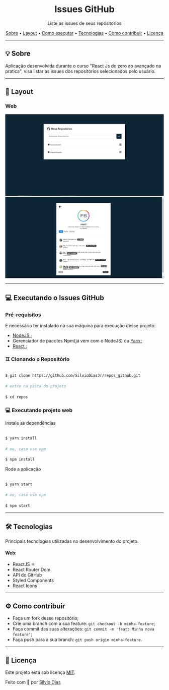<h1 align="center">Issues GitHub</h1>

<p align="center">Liste as issues de seus repósitorios</p>

<p align="center">
 <a href="#-sobre">Sobre</a> •
 <a href="#-layout">Layout</a> • 
 <a href="#-executando-o-happy">Como executar</a> • 
 <a href="#-tecnologias">Tecnologias</a> • 
 <a href="#-como-contribuir">Como contribuir</a> • 
 <a href="#-licença">Licença</a> 
</p>

---

## 💡 Sobre

Aplicação desenvolvida durante o curso "React Js do zero ao avançado na pratica", visa listar as issues dos repositórios selecionados pelo usuário.

---

## 🎨 Layout


### Web

<p align="center">
  <img alt="Página home" title="Página home" src="./src/assets/home.png" width="800px">
  <br/>
  <img alt="Sinopse" title="Sinopse" src="./src/assets/details.png" width="800px">
</p>

---

## 💻 Executando o Issues GitHub

### Pré-requisitos

É necessário ter instalado na sua máquina para execução desse projeto:
- <a href="https://nodejs.org/en/"> NodeJS </a>;
- Gerenciador de pacotes Npm(já vem com o NodeJS) ou <a href="https://yarnpkg.com/getting-started/install"> Yarn </a>;
- <a href="https://pt-br.reactjs.org/"> React </a>;


### ♊ Clonando o Repositório

```bash

$ git clone https://github.com/SilvioDiasJr/repos_github.git

# entre na pasta do projeto

$ cd repos

```
### 💻 Executando projeto web

Instale as dependências

```bash

$ yarn install

# ou, caso use npm

$ npm install

```

Rode a aplicação

```bash

$ yarn start

# ou, caso use npm

$ npm start

```
---

## 🛠️ Tecnologias

Principais tecnologias utilizadas no desenvolvimento do projeto.

#### Web:
- ReactJS ⚛️
- React Router Dom
- API do GitHub
- Styled Components
- React Icons
---

## ⚙️ Como contribuir

- Faça um fork desse repositório;
- Crie uma branch com a sua feature: `git checkout -b minha-feature`;
- Faça commit das suas alterações: `git commit -m 'feat: Minha nova feature'`;
- Faça push para a sua branch: `git push origin minha-feature`.

---

## 📝 Licença

Este projeto está sob licença [MIT](./LICENSE).

<p>Feito com 💙 por <a href="https://www.linkedin.com/in/silviodiasjr/">Silvio Dias</a></p>
